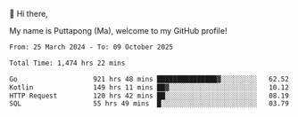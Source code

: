 👋 Hi there,

My name is Puttapong (Ma), welcome to my GitHub profile!

<!--START_SECTION:waka-->

```txt
From: 25 March 2024 - To: 09 October 2025

Total Time: 1,474 hrs 22 mins

Go                   921 hrs 48 mins ███████████████▓░░░░░░░░░   62.52 %
Kotlin               149 hrs 11 mins ██▓░░░░░░░░░░░░░░░░░░░░░░   10.12 %
HTTP Request         120 hrs 42 mins ██░░░░░░░░░░░░░░░░░░░░░░░   08.19 %
SQL                  55 hrs 49 mins  █░░░░░░░░░░░░░░░░░░░░░░░░   03.79 %
```

<!--END_SECTION:waka-->
